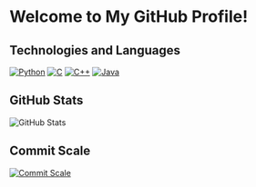 # Welcome to My GitHub Profile!

## Technologies and Languages

[![Python](https://img.shields.io/badge/Python-3776AB?style=for-the-badge&logo=python&logoColor=white)](https://www.python.org/)
[![C](https://img.shields.io/badge/C-00599C?style=for-the-badge&logo=c&logoColor=white)](https://en.wikipedia.org/wiki/C_(programming_language))
[![C++](https://img.shields.io/badge/C++-00599C?style=for-the-badge&logo=c%2B%2B&logoColor=white)](https://en.wikipedia.org/wiki/C%2B%2B)
[![Java](https://img.shields.io/badge/Java-ED8B00?style=for-the-badge&logo=java&logoColor=white)](https://www.java.com/)

## GitHub Stats

![GitHub Stats](https://github-readme-stats.vercel.app/api?username=your-username&show_icons=true&hide=contribs&theme=dark)

## Commit Scale

[![Commit Scale](https://img.shields.io/badge/Commits-%E2%9A%93%20Scale-brightgreen)](https://shields.io/)

